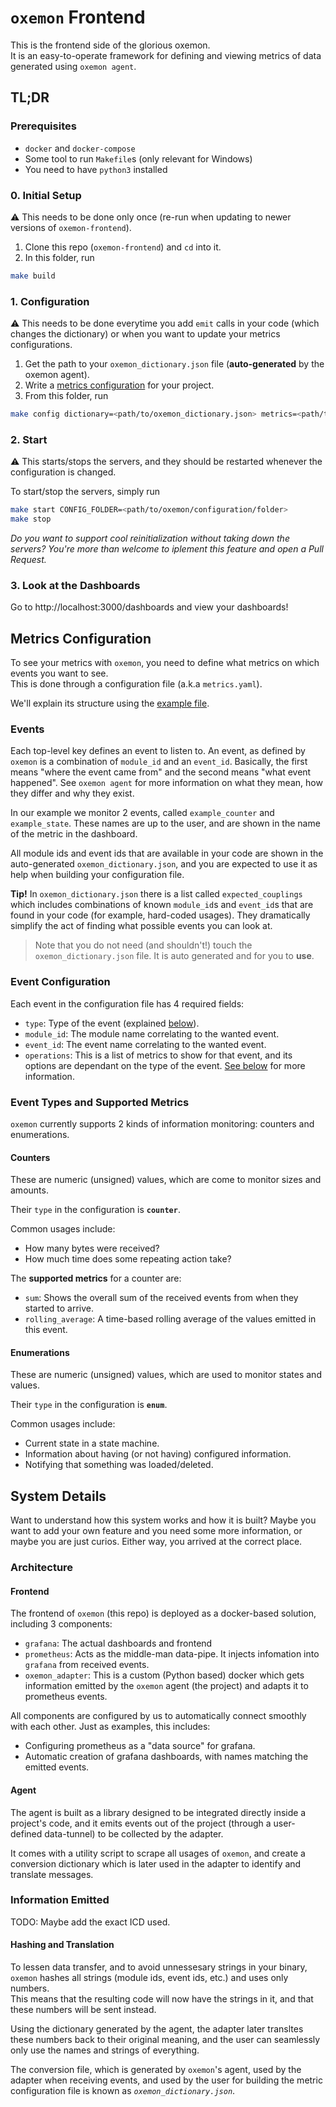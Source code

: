 # `oxemon` Frontend

This is the frontend side of the glorious oxemon.<br>
It is an easy-to-operate framework for defining and viewing metrics of data generated using `oxemon agent`.

## TL;DR

### Prerequisites

- `docker` and `docker-compose`
- Some tool to run `Makefile`s (only relevant for Windows)
- You need to have `python3` installed

### 0. Initial Setup

⚠️ This needs to be done only once (re-run when updating to newer versions of `oxemon-frontend`).

1. Clone this repo (`oxemon-frontend`) and `cd` into it.
1. In this folder, run
```bash
make build
```

### 1. Configuration

⚠️ This needs to be done everytime you add `emit` calls in your code (which changes the dictionary) or when you want to update your metrics configurations.

1. Get the path to your `oxemon_dictionary.json` file (**auto-generated** by the oxemon agent).
2. Write a [metrics configuration](#metrics-configuration) for your project.
3. From this folder, run
```bash
make config dictionary=<path/to/oxemon_dictionary.json> metrics=<path/to/metrics.yaml> output=<output/folder>
```

### 2. Start

⚠️ This starts/stops the servers, and they should be restarted whenever the configuration is changed.

To start/stop the servers, simply run
```bash
make start CONFIG_FOLDER=<path/to/oxemon/configuration/folder>
make stop
```

_Do you want to support cool reinitialization without taking down the servers? You're more than welcome to iplement this feature and open a Pull Request._

### 3. Look at the Dashboards

Go to http://localhost:3000/dashboards and view your dashboards!

## Metrics Configuration

To see your metrics with `oxemon`, you need to define what metrics on which events you want to see.<br>
This is done through a configuration file (a.k.a `metrics.yaml`).

We'll explain its structure using the [example file](example/metrics.yaml).

### Events
Each top-level key defines an event to listen to. An event, as defined by `oxemon` is a combination of `module_id` and an `event_id`. Basically, the first means "where the event came from" and the second means "what event happened". See `oxemon agent` for more information on what they mean, how they differ and why they exist.

In our example we monitor 2 events, called `example_counter` and `example_state`.
These names are up to the user, and are shown in the name of the metric in the dashboard.

All module ids and event ids that are available in your code are shown in the auto-generated `oxemon_dictionary.json`, and you are expected to use it as help when building your configuration file.

**Tip!** In `oxemon_dictionary.json` there is a list called `expected_couplings` which includes combinations of known `module_id`s and `event_id`s that are found in your code (for example, hard-coded usages). They dramatically simplify the act of finding what possible events you can look at.

> Note that you do not need (and shouldn't!) touch the `oxemon_dictionary.json` file. It is auto generated and for you to **use**.

### Event Configuration

Each event in the configuration file has 4 required fields:

- `type`: Type of the event (explained [below](#event-types-and-supported-metrics)).
- `module_id`: The module name correlating to the wanted event.
- `event_id`: The event name correlating to the wanted event.
- `operations`: This is a list of metrics to show for that event, and its options are dependant on the type of the event. [See below](#event-types-and-supported-metrics) for more information.

### Event Types and Supported Metrics

`oxemon` currently supports 2 kinds of information monitoring: counters and enumerations.

#### Counters
These are numeric (unsigned) values, which are come to monitor sizes and amounts.

Their `type` in the configuration is **`counter`**.

Common usages include:
- How many bytes were received?
- How much time does some repeating action take?

The **supported metrics** for a counter are:
- `sum`: Shows the overall sum of the received events from when they started to arrive.
- `rolling_average`: A time-based rolling average of the values emitted in this event.

#### Enumerations
These are numeric (unsigned) values, which are used to monitor states and values.

Their `type` in the configuration is **`enum`**.

Common usages include:
- Current state in a state machine.
- Information about having (or not having) configured information.
- Notifying that something was loaded/deleted.

## System Details

Want to understand how this system works and how it is built? Maybe you want to add your own feature and you need some more information, or maybe you are just curios. Either way, you arrived at the correct place.

### Architecture

#### Frontend

The frontend of `oxemon` (this repo) is deployed as a docker-based solution, including 3 components: 
- `grafana`: The actual dashboards and frontend
- `prometheus`: Acts as the middle-man data-pipe. It injects infomation into `grafana` from received events.
- `oxemon_adapter`: This is a custom (Python based) docker which gets information emitted by the `oxemon` agent (the project) and adapts it to prometheus events.

All components are configured by us to automatically connect smoothly with each other.
Just as examples, this includes:
- Configuring prometheus as a "data source" for grafana.
- Automatic creation of grafana dashboards, with names matching the emitted events.

#### Agent

The agent is built as a library designed to be integrated directly inside a project's code, and it emits events out of the project (through a user-defined data-tunnel) to be collected by the adapter.

It comes with a utility script to scrape all usages of `oxemon`, and create a conversion dictionary which is later used in the adapter to identify and translate messages.

### Information Emitted

TODO: Maybe add the exact ICD used.

#### Hashing and Translation
To lessen data transfer, and to avoid unnessesary strings in your binary, `oxemon` hashes all strings (module ids, event ids, etc.) and uses only numbers.<br>
This means that the resulting code will now have the strings in it, and that these numbers will be sent instead.

Using the dictionary generated by the agent, the adapter later transltes these numbers back to their original meaning, and the user can seamlessly only use the names and strings of everything.

The conversion file, which is generated by `oxemon`'s agent, used by the adapter when receiving events, and used by the user for building the metric configuration file is known as *`oxemon_dictionary.json`*.
